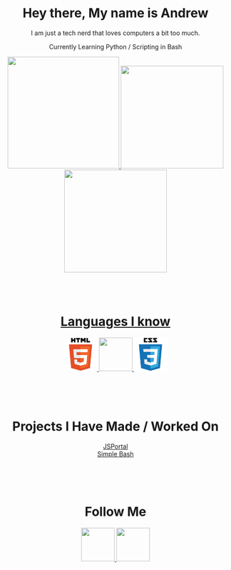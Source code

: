 <h1 align="center"> Hey there, My name is Andrew </h1>
<p align="center"> I am just a tech nerd that loves computers a bit too much. </p>
<p align="center"> Currently Learning Python / Scripting in Bash </p>
<p align="center"> <a href="https://github.com/thebtlgfish" target="_blank" rel="noreferrer"> <img src="https://img.shields.io/badge/Author-thebtlgfish-blue" width="250" height="250"> <a href="https://github.com/thebtlgfish" target="_blank" rel="nonreferrer"> <img src="https://img.shields.io/badge/Repo-thebtlgfish-blue" width="230" height="230"/> <a href="https://thebtlgfish.github.io" target="_blank" rel="noreferrer"> <img src="https://img.shields.io/badge/Blog-thebtlgfish-blue" width="230" height="230"/>
<br>            
<br>
<br>
<br>
<h1 align="center"> Languages I know </h1>
<p align="center"> <a href="https://www.w3.org/html/" target="_blank" rel="noreferrer"> <img src="https://raw.githubusercontent.com/devicons/devicon/master/icons/html5/html5-original-wordmark.svg" alt="html5" width="75" height="75"/>  <a href="https://w3schools.com/bash" target="_blank" rel="noreferrer"> <img src="https://codehs.com/uploads/71bfa02eae1c64f90cd144bbb0215256" width="75" height="75"> </a> <a href="https://www.w3schools.com/css/" target="_blank" rel="noreferrer"> <img src="https://raw.githubusercontent.com/devicons/devicon/master/icons/css3/css3-original-wordmark.svg" alt="css3" width="75" height="75"/> </a></p>
<br>
<br>
<br>
<h1 align="center"> Projects I Have Made / Worked On </h1>
<p align="center"> <a href="https://jsportal.netlify.app" target="_blank"> JSPortal </a> <br> <a href="https://github.com/thebtlgfish/SimpleBash" target="_blank"> Simple Bash </a></p>
<br>
<br>
<br>
<h1 align="center"> Follow Me </h1>
<p align="center"> <a href="https://youtube.com/@Bootleg_fish" target="_blank" rel="noreferrer">  <img src="https://youtube.com/favicon.ico" width="75" height="75"> <a href="https://x.com/bootleg_fish" target="_blank" rel="noreferrer"><img src="https://abs.twimg.com/favicons/twitter.3.ico" width="75" height="75">
